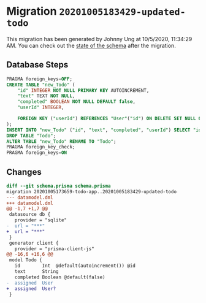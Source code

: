 # Migration `20201005183429-updated-todo`

This migration has been generated by Johnny Ung at 10/5/2020, 11:34:29 AM.
You can check out the [state of the schema](./schema.prisma) after the migration.

## Database Steps

```sql
PRAGMA foreign_keys=OFF;
CREATE TABLE "new_Todo" (
    "id" INTEGER NOT NULL PRIMARY KEY AUTOINCREMENT,
    "text" TEXT NOT NULL,
    "completed" BOOLEAN NOT NULL DEFAULT false,
    "userId" INTEGER,

    FOREIGN KEY ("userId") REFERENCES "User"("id") ON DELETE SET NULL ON UPDATE CASCADE
);
INSERT INTO "new_Todo" ("id", "text", "completed", "userId") SELECT "id", "text", "completed", "userId" FROM "Todo";
DROP TABLE "Todo";
ALTER TABLE "new_Todo" RENAME TO "Todo";
PRAGMA foreign_key_check;
PRAGMA foreign_keys=ON
```

## Changes

```diff
diff --git schema.prisma schema.prisma
migration 20201005173659-todo-app..20201005183429-updated-todo
--- datamodel.dml
+++ datamodel.dml
@@ -1,7 +1,7 @@
 datasource db {
   provider = "sqlite"
-  url = "***"
+  url = "***"
 }
 generator client {
   provider = "prisma-client-js"
@@ -16,6 +16,6 @@
 model Todo {
   id        Int  @default(autoincrement()) @id
   text      String
   completed Boolean @default(false)
-  assigned  User
+  assigned  User?
 }
```


